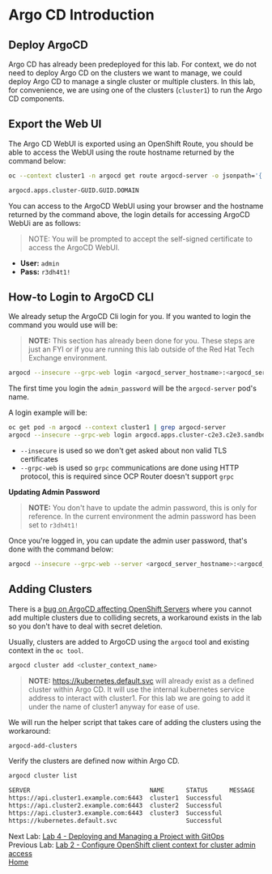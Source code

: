 <a id="markdown-argocd-deployment" name="argocd-introduction"></a>
# Argo CD Introduction

<a id="markdown-deploy-argocd" name="deploy-argocd"></a>
## Deploy ArgoCD 
Argo CD has already been predeployed for this lab. For context, we do not need to deploy Argo CD on the clusters we want to manage, we could deploy Argo CD to manage a single cluster or multiple clusters. In this lab, for convenience, we are using one of the clusters (`cluster1`) to run the Argo CD components.


<a id="markdown-exporting-the-web-ui" name="exporting-the-web-ui"></a>
## Export the Web UI

The Argo CD WebUI is exported using an OpenShift Route, you should be able to access the WebUI using the route hostname
returned by the command below:

~~~sh
oc --context cluster1 -n argocd get route argocd-server -o jsonpath='{.status.ingress[*].host}'

argocd.apps.cluster-GUID.GUID.DOMAIN
~~~

You can access to the ArgoCD WebUI using your browser and the hostname returned by the command above, the login details for accessing ArgoCD WebUi are as follows:

> NOTE: You will be prompted to accept the self-signed certificate to access the ArgoCD WebUI.

* **User:** `admin`
* **Pass:** `r3dh4t1!`

<a id="markdown-how-to-login-to-ArgoCD-cli" name="how-to-login-to-ArgoCD-cli"></a>
## How-to Login to ArgoCD CLI

We already setup the ArgoCD Cli login for you. If you wanted to login the command you would use will be:

> **NOTE:** This section has already been done for you. These steps are just an FYI or if you are running this lab outside of the Red Hat Tech Exchange environment.

~~~sh
argocd --insecure --grpc-web login <argocd_server_hostname>:<argocd_server_port> --username admin --password <admin_password>
~~~

The first time you login the `admin_password` will be the `argocd-server` pod's name. 

A login example will be:

~~~sh
oc get pod -n argocd --context cluster1 | grep argocd-server
argocd --insecure --grpc-web login argocd.apps.cluster-c2e3.c2e3.sandbox60.opentlc.com:443 --username admin --password argocd-server-76d8b87f96-vvtzm
~~~

* `--insecure` is used so we don't get asked about non valid TLS certificates
* `--grpc-web` is used so `grpc` communications are done using HTTP protocol, this is required since OCP Router doesn't support `grpc`

**Updating Admin Password**

> **NOTE:** You don't have to update the admin password, this is only for reference. In the current environment the admin password has been set to `r3dh4t1!`

Once you're logged in, you can update the admin user password, that's done with the command below:

~~~sh
argocd --insecure --grpc-web --server <argocd_server_hostname>:<argocd_server_port> account update-password --current-password <current_admin_password> --new-password <new_admin_password>
~~~

<a id="markdown-adding-clusters" name="adding-clusters"></a>
## Adding Clusters
There is a [bug on ArgoCD affecting OpenShift Servers](https://github.com/argoproj/argo-cd/issues/1761) where you cannot add multiple clusters due to colliding secrets, a workaround exists in the lab so you don't have to deal with secret deletion.

Usually, clusters are added to ArgoCD using the `argocd` tool and existing context in the `oc tool`.

~~~sh
argocd cluster add <cluster_context_name>
~~~

> **NOTE:** https://kubernetes.default.svc will already exist as a defined cluster within Argo CD. It will use the internal kubernetes service address to interact with cluster1. For this lab we are going to add it under the name of cluster1 anyway for ease of use.

We will run the helper script that takes care of adding the clusters using the workaround:

~~~sh
argocd-add-clusters
~~~

Verify the clusters are defined now within Argo CD.

~~~sh
argocd cluster list

SERVER                                 NAME      STATUS      MESSAGE
https://api.cluster1.example.com:6443  cluster1  Successful  
https://api.cluster2.example.com:6443  cluster2  Successful  
https://api.cluster3.example.com:6443  cluster3  Successful  
https://kubernetes.default.svc                   Successful  
~~~

Next Lab: [Lab 4 - Deploying and Managing a Project with GitOps](./4.md)<br>
Previous Lab: [Lab 2 - Configure OpenShift client context for cluster admin access](./2.md)<br>
[Home](./README.md)
